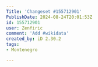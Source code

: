 ```yaml
---
Title: 'Changeset #155712901'
PublishDate: 2024-08-24T20:01:53Z
id: 155712901
user: Zenfiric
comment: 'Add #wikidata'
created_by: iD 2.30.2
tags:
- Montenegro

---
```

